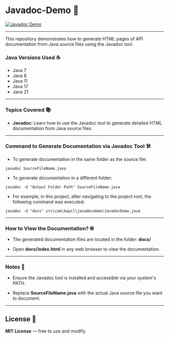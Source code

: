 # Javadoc-Demo 🚀
[![Javadoc Demo](https://img.shields.io/badge/Javadoc-Demo-blue.svg)](#)

---

This repository demonstrates how to generate HTML pages of API documentation from Java source files using the Javadoc tool.

### Java Versions Used ☕️

- Java 7
- Java 8
- Java 11
- Java 17
- Java 21

---

### Topics Covered 📚

- **Javadoc:** Learn how to use the Javadoc tool to generate detailed HTML documentation from Java source files.

---

### Command to Generate Documentation via Javadoc Tool 🛠️

- To generate documentation in the same folder as the source file:

```console
javadoc SourceFileName.java
```

- To generate documentation in a different folder:

```console
javadoc -d "Output Folder Path" SourceFileName.java
```

- For example, in this project, after navigating to the project root, the following command was executed:

```console
javadoc -d "docs" src\com\kapil\javadocdemo\JavadocDemo.java
```

---

### How to View the Documentation? 🌐

- The generated documentation files are located in the folder: <strong>docs/</strong>

- Open <strong>docs/index.html</strong> in any web browser to view the documentation.

---

### Notes 📝

- Ensure the Javadoc tool is installed and accessible via your system's PATH.

- Replace <strong>SourceFileName.java</strong> with the actual Java source file you want to document.

---

## License 📄

**MIT License** — free to use and modify.
